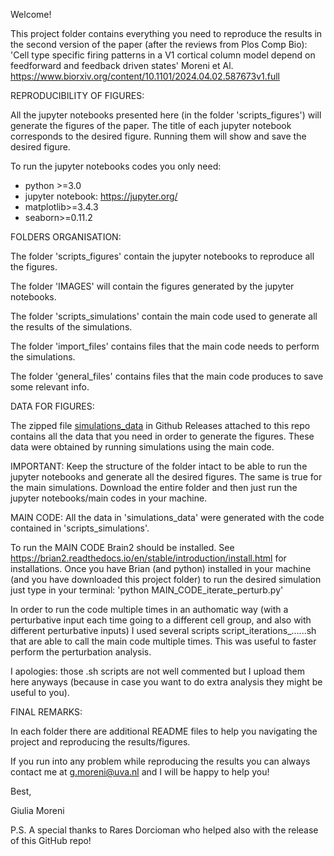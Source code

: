 Welcome!

This project folder contains everything you need to reproduce the results in the second version of the paper (after the reviews from Plos Comp Bio):
'Cell type specific firing patterns in a V1 cortical column model depend on feedforward and feedback driven states' Moreni et Al. 
https://www.biorxiv.org/content/10.1101/2024.04.02.587673v1.full

REPRODUCIBILITY OF FIGURES:

All the jupyter notebooks presented here (in the folder 'scripts_figures') will generate the figures of the paper.
The title of each jupyter notebook corresponds to the desired figure. Running them will show and save the desired figure. 

To run the jupyter notebooks codes you only need: 
- python >=3.0
- jupyter notebook: https://jupyter.org/
- matplotlib>=3.4.3
- seaborn>=0.11.2

FOLDERS ORGANISATION:

The folder 'scripts_figures' contain the jupyter notebooks to reproduce all the figures.

The folder 'IMAGES' will contain the figures generated by the jupyter notebooks.

The folder 'scripts_simulations' contain the main code used to generate all the results of the simulations. 

The folder 'import_files' contains files that the main code needs to perform the simulations.

The folder 'general_files' contains files that the main code produces to save some relevant info.

DATA FOR FIGURES:

The zipped file [simulations_data](https://github.com/GiuliaMoreni95/Cortical_column_model_perturbations/releases/tag/spiking-data) in Github Releases attached to this repo contains all the data that you need in order to generate the figures. 
These data were obtained by running simulations using the main code. 

IMPORTANT:
Keep the structure of the folder intact to be able to run the jupyter notebooks and generate all the desired figures. The same is true for the main simulations.
Download the entire folder and then just run the jupyter notebooks/main codes in your machine. 

MAIN CODE:
All the data in 'simulations_data' were generated with the code contained in 'scripts_simulations'.

To run the MAIN CODE Brain2 should be installed. See https://brian2.readthedocs.io/en/stable/introduction/install.html for installations.
Once you have Brian (and python) installed in your machine (and you have downloaded this project folder) to run the desired simulation just type in your terminal: 
'python MAIN_CODE_iterate_perturb.py' 

In order to run the code multiple times in an authomatic way (with a perturbative input each time going to a different cell group, and also with different perturbative inputs) I used several scripts script_iterations_......sh that are able to call the main code multiple times. 
This was useful to faster perform the perturbation analysis. 

I apologies: those .sh scripts are not well commented but I upload them here anyways (because in case you want to do extra analysis they might be useful to you).


FINAL REMARKS:

In each folder there are additional README files to help you navigating the project and reproducing the results/figures.

If you run into any problem while reproducing the results you can always contact me at g.moreni@uva.nl and I will be happy to help you!

Best,

Giulia Moreni

P.S. A special thanks to Rares Dorcioman who helped also with the release of this GitHub repo! 
